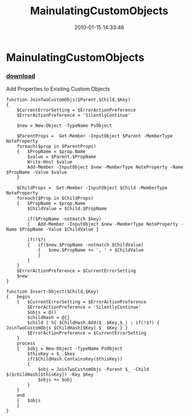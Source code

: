 ﻿---
pid:            1581
poster:         spdr_
title:          MainulatingCustomObjects
date:           2010-01-15 14:33:46
format:         posh
parent:         0
parent:         0

---

# MainulatingCustomObjects

### [download](1581.ps1)

Add Properties to Existing Custom Objects

```posh
function JoinTwoCustomObjs($Parent,$Child,$Key)
{	
	$CurrentErrorSetting = $ErrorActionPreference
	$ErrorActionPreference = 'SilentlyContinue'
	
	$new = New-Object -TypeName PsObject
	
	$ParentProps =  Get-Member -InputObject $Parent -MemberType NoteProperty
	foreach($prop in $ParentProps)
	{	$PropName = $prop.Name
		$value = $Parent.$PropName
		Write-Host $value		
		Add-Member -InputObject $new -MemberType NoteProperty -Name $PropName -Value $value
	}
	
	$ChildProps =  Get-Member -InputObject $Child -MemberType NoteProperty
	foreach($Prop in $ChildProps)
	{	$PropName = $prop.Name
		$ChildValue = $Child.$PropName

		if($PropName -notmatch $key)
		{	Add-Member -InputObject $new -MemberType NoteProperty -Name $PropName -Value $ChildValue }

		if(!$?)
		{	if($new.$PropName -notmatch $ChildValue)
			{	$new.$PropName += ', ' + $ChildValue 
			}
		}
	}
	$ErrorActionPreference = $CurrentErrorSetting
	$new
}

function Insert-Object($Child,$Key)
{	begin
	{	$CurrentErrorSetting = $ErrorActionPreference
		$ErrorActionPreference = 'SilentlyContinue'
		$objs = @()
		$childHash = @{}
		$child | %{ $ChildHash.Add($_.$Key,$_) ; if(!$?) { JoinTwoCustomObjs $ChildHash[$Key] $_ $Key } }
		$ErrorActionPreference = $CurrentErrorSetting
	}
	process
	{	$obj = New-Object -TypeName PsObject
		$thisKey = $_.$key
		if($ChildHash.ContainsKey($thisKey))
		{	
			$obj = JoinTwoCustomObjs -Parent $_ -Child $($childHash[$thisKey]) -Key $Key
			$objs += $obj
		}
	}
	end
	{	$objs
	}
}
```
